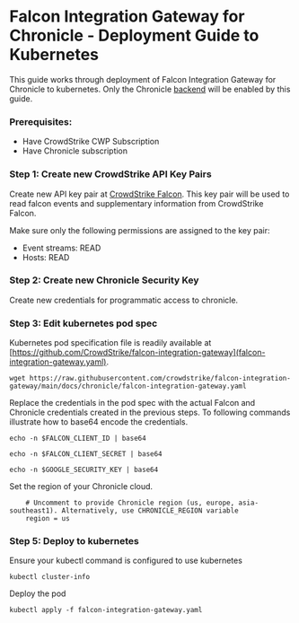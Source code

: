 # Falcon Integration Gateway for Chronicle - Deployment Guide to Kubernetes

This guide works through deployment of Falcon Integration Gateway for Chronicle to kubernetes. Only the Chronicle [backend](https://github.com/CrowdStrike/falcon-integration-gateway/tree/main/fig/backends) will be enabled by this guide.

### Prerequisites:

 - Have CrowdStrike CWP Subscription
 - Have Chronicle subscription

### Step 1: Create new CrowdStrike API Key Pairs

Create new API key pair at [CrowdStrike Falcon](https://falcon.crowdstrike.com/support/api-clients-and-keys). This key pair will be used to read falcon events and supplementary information from CrowdStrike Falcon.

Make sure only the following permissions are assigned to the key pair:
 * Event streams: READ
 * Hosts: READ

### Step 2: Create new Chronicle Security Key

Create new credentials for programmatic access to chronicle.

### Step 3: Edit kubernetes pod spec

Kubernetes pod specification file is readily available at [https://github.com/CrowdStrike/falcon-integration-gateway](falcon-integration-gateway.yaml).

```
wget https://raw.githubusercontent.com/crowdstrike/falcon-integration-gateway/main/docs/chronicle/falcon-integration-gateway.yaml
```

Replace the credentials in the pod spec with the actual Falcon and Chronicle credentials created in the previous steps. To following commands illustrate how to base64 encode the credentials.

```
echo -n $FALCON_CLIENT_ID | base64
```

```
echo -n $FALCON_CLIENT_SECRET | base64
```

```
echo -n $GOOGLE_SECURITY_KEY | base64
```

Set the region of your Chronicle cloud.

```
    # Uncomment to provide Chronicle region (us, europe, asia-southeast1). Alternatively, use CHRONICLE_REGION variable
    region = us
```

### Step 5: Deploy to kubernetes

Ensure your kubectl command is configured to use kubernetes
```
kubectl cluster-info
```

Deploy the pod
```
kubectl apply -f falcon-integration-gateway.yaml
```
